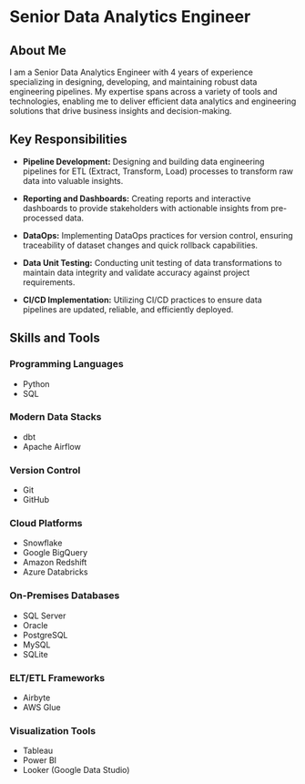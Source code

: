 # Senior Data Analytics Engineer 

## About Me

I am a Senior Data Analytics Engineer with 4 years of experience specializing in designing, developing, and maintaining robust data engineering pipelines. My expertise spans across a variety of tools and technologies, enabling me to deliver efficient data analytics and engineering solutions that drive business insights and decision-making.

## Key Responsibilities

- **Pipeline Development:** Designing and building data engineering pipelines for ETL (Extract, Transform, Load) processes to transform raw data into valuable insights.
  
- **Reporting and Dashboards:** Creating reports and interactive dashboards to provide stakeholders with actionable insights from pre-processed data.
  
- **DataOps:** Implementing DataOps practices for version control, ensuring traceability of dataset changes and quick rollback capabilities.
  
- **Data Unit Testing:** Conducting unit testing of data transformations to maintain data integrity and validate accuracy against project requirements.
  
- **CI/CD Implementation:** Utilizing CI/CD practices to ensure data pipelines are updated, reliable, and efficiently deployed.

## Skills and Tools

### Programming Languages

- Python
- SQL

### Modern Data Stacks

- dbt
- Apache Airflow

### Version Control

- Git
- GitHub

### Cloud Platforms

- Snowflake
- Google BigQuery
- Amazon Redshift
- Azure Databricks

### On-Premises Databases

- SQL Server
- Oracle
- PostgreSQL
- MySQL
- SQLite

### ELT/ETL Frameworks

- Airbyte
- AWS Glue

### Visualization Tools

- Tableau
- Power BI
- Looker (Google Data Studio)
